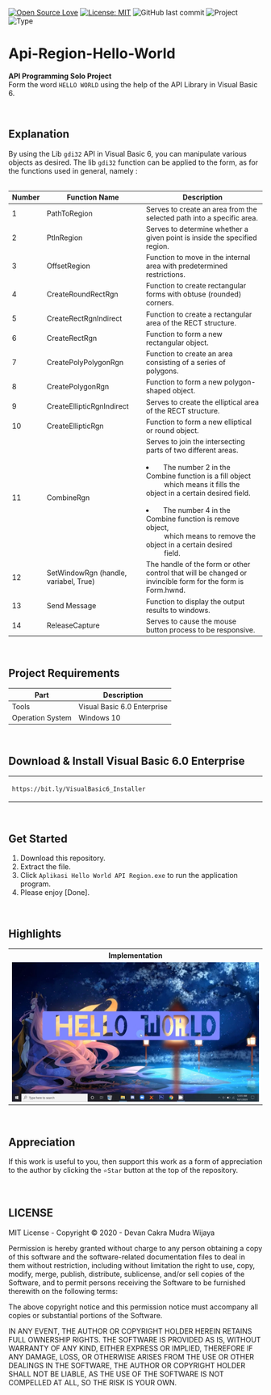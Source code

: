[![Open Source Love](https://badges.frapsoft.com/os/v1/open-source.svg?style=flat)](https://github.com/ellerbrock/open-source-badges/)
[![License: MIT](https://img.shields.io/badge/License-MIT-blue.svg?logo=github&color=%23F7DF1E)](https://opensource.org/licenses/MIT)
![GitHub last commit](https://img.shields.io/github/last-commit/devancakra/Api-Region-Hello-World?logo=Codeforces&logoColor=white&color=%23F7DF1E)
![Project](https://img.shields.io/badge/Project-Desktop-light.svg?style=flat&logo=googlechrome&logoColor=white&color=%23F7DF1E)
![Type](https://img.shields.io/badge/Type-Campus%20Assignment-light.svg?style=flat&logo=gitbook&logoColor=white&color=%23F7DF1E)

# Api-Region-Hello-World
<strong>API Programming Solo Project</strong><br>
Form the word ``` HELLO WORLD ``` using the help of the API Library in Visual Basic 6.

<br>

## Explanation
By using the Lib ``` gdi32 ``` API in Visual Basic 6, you can manipulate various objects as desired. The lib ``` gdi32 ``` function can be applied to the form, as for the functions used in general, namely :<br><br>

| Number | Function Name | Description |
| --- | --- | --- |
| 1 | PathToRegion | Serves to create an area from the selected path into a specific area. |
| 2 | PtlnRegion | Serves to determine whether a given point is inside the specified region. |
| 3 | OffsetRegion | Function to move in the internal area with predetermined restrictions. |
| 4 | CreateRoundRectRgn | Function to create rectangular forms with obtuse (rounded) corners. |
| 5 | CreateRectRgnIndirect | Function to create a rectangular area of the RECT structure. |
| 6 | CreateRectRgn | Function to form a new rectangular object. |
| 7 | CreatePolyPolygonRgn | Function to create an area consisting of a series of polygons. |
| 8 | CreatePolygonRgn | Function to form a new polygon-shaped object. |
| 9 | CreateEllipticRgnIndirect | Serves to create the elliptical area of the RECT structure. |
| 10 | CreateEllipticRgn | Function to form a new elliptical or round object. |
| 11 | CombineRgn | Serves to join the intersecting parts of two different areas.<br><br><li>&emsp;The number 2 in the Combine function is a fill object<br>&emsp;&emsp;&nbsp;&nbsp;which means it fills the object in a certain desired field.</li><br><li>&emsp;The number 4 in the Combine function is remove object,<br>&emsp;&emsp;&nbsp;&nbsp;which means to remove the object in a certain desired<br>&emsp;&emsp;&nbsp;&nbsp;field.</li> |
| 12 | SetWindowRgn (handle, variabel, True) | The handle of the form or other control that will be changed or invincible form for the form is Form.hwnd. |
| 13 | Send Message | Function to display the output results to windows. |
| 14 | ReleaseCapture | Serves to cause the mouse button process to be responsive. |

<br>

## Project Requirements
| Part | Description |
| --- | --- |
| Tools | Visual Basic 6.0 Enterprise |
| Operation System | Windows 10 |

<br>

## Download & Install Visual Basic 6.0 Enterprise
<table><tr><td width="840">
  
```
https://bit.ly/VisualBasic6_Installer
```

</td></tr></table>

<br>

## Get Started
1. Download this repository.<br>
2. Extract the file.<br>
3. Click ``` Aplikasi Hello World API Region.exe ``` to run the application program.<br>
4. Please enjoy [Done].

<br>

## Highlights
<table>
<tr>
<th width="840">Implementation</th>
</tr>
<tr>
<td><img src="Documentation/Implementation.jpg" alt="implementation"></td>
</tr>
</table>

<br>

## Appreciation
If this work is useful to you, then support this work as a form of appreciation to the author by clicking the ``` ⭐Star ``` button at the top of the repository.

<br>

## LICENSE
MIT License - Copyright © 2020 - Devan Cakra Mudra Wijaya

Permission is hereby granted without charge to any person obtaining a copy of this software and the software-related documentation files to deal in them without restriction, including without limitation the right to use, copy, modify, merge, publish, distribute, sublicense, and/or sell copies of the Software, and to permit persons receiving the Software to be furnished therewith on the following terms:

The above copyright notice and this permission notice must accompany all copies or substantial portions of the Software.

IN ANY EVENT, THE AUTHOR OR COPYRIGHT HOLDER HEREIN RETAINS FULL OWNERSHIP RIGHTS. THE SOFTWARE IS PROVIDED AS IS, WITHOUT WARRANTY OF ANY KIND, EITHER EXPRESS OR IMPLIED, THEREFORE IF ANY DAMAGE, LOSS, OR OTHERWISE ARISES FROM THE USE OR OTHER DEALINGS IN THE SOFTWARE, THE AUTHOR OR COPYRIGHT HOLDER SHALL NOT BE LIABLE, AS THE USE OF THE SOFTWARE IS NOT COMPELLED AT ALL, SO THE RISK IS YOUR OWN.